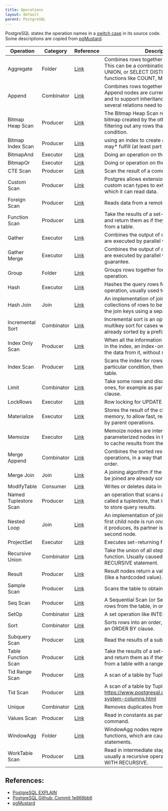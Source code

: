 ```yaml
---
title: Operations
layout: default
parent: PostgreSQL
---
```


PostgreSQL states the operation names in a [switch case](https://github.com/postgres/postgres/blob/1e868bb6/src/backend/commands/explain.c#L1313) in its source code. Some descriptions are copied from [pgMustard](https://www.pgmustard.com/docs/explain).


| Operation             | Category | Reference                                                                                       | Description                                                                                                                                                              |
| --------------------- | -------- | ----------------------------------------------------------------------------------------------- | ------------------------------------------------------------------------------------------------------------------------------------------------------------------------ |
| Aggregate             | Folder   | [Link](https://github.com/postgres/postgres/blob/1e868bb6/src/backend/commands/explain.c#L1325) | Combines rows together to produce result(s). This can be a combination of GROUP BY, UNION, or SELECT DISTINCT clauses, and/or functions like COUNT, MAX, or SUM.         |
| Append                | Combinator      | [Link](https://github.com/postgres/postgres/blob/1e868bb6/src/backend/commands/explain.c#L1197) | Combines rows together to produce result(s). Append nodes are currently used for unions, and to support inheritance queries, where several relations need to be scanned. |
| Bitmap Heap Scan      | Producer | [Link](https://github.com/postgres/postgres/blob/1e868bb6/src/backend/commands/explain.c#L1244) | The Bitmap Heap Scan reads pages from a bitmap created by the other operations, filtering out any rows that don't match the condition.                                   |
| Bitmap Index Scan     | Producer | [Link](https://github.com/postgres/postgres/blob/1e868bb6/src/backend/commands/explain.c#L1241) | using an index to create a bitmap of rows that may\* fulfill (at least part of) the condition.                                                                           |
| BitmapAnd             | Executor | [Link](https://github.com/postgres/postgres/blob/1e868bb6/src/backend/commands/explain.c#L1206) | Doing an operation on the bitmap in memory.                                                                                                                              |
| BitmapOr              | Executor | [Link](https://github.com/postgres/postgres/blob/1e868bb6/src/backend/commands/explain.c#L1209) | Doing or operation on the bitmap in memory.                                                                                                                              |
| CTE Scan              | Producer | [Link](https://github.com/postgres/postgres/blob/1e868bb6/src/backend/commands/explain.c#L1265) | Scan the result of a common table expression                                                                                                                             |
| Custom Scan           | Producer | [Link](https://github.com/postgres/postgres/blob/1e868bb6/src/backend/commands/explain.c#L1299) | Postgres allows extensions to add new custom scan types to extend the ways in which it can read data.                                                                    |
| Foreign Scan          | Producer | [Link](https://github.com/postgres/postgres/blob/1e868bb6/src/backend/commands/explain.c#L1274) | Reads data from a remote data source.                                                                                                                                    |
| Function Scan         | Producer | [Link](https://github.com/postgres/postgres/blob/1e868bb6/src/backend/commands/explain.c#L1256) | Take the results of a set-returning function, and return them as if they were rows read from a table.                                                                    |
| Gather                | Executor | [Link](https://github.com/postgres/postgres/blob/1e868bb6/src/backend/commands/explain.c#L1229) | Combines the output of child nodes, which are executed by parallel workers.                                                                                              |
| Gather Merge          | Executor | [Link](https://github.com/postgres/postgres/blob/1e868bb6/src/backend/commands/explain.c#L1232) | Combines the output of child nodes, which are executed by parallel workers with order guarantee.                                                                         |
| Group                 | Folder   | [Link](https://github.com/postgres/postgres/blob/1e868bb6/src/backend/commands/explain.c#L1319) | Groups rows together for a GROUP BY operation.                                                                                                                           |
| Hash                  | Executor | [Link](https://github.com/postgres/postgres/blob/1e868bb6/src/backend/commands/explain.c#L1395) | Hashes the query rows for use by its parent operation, usually used to perform a JOIN.                                                                                   |
| Hash Join             | Join     | [Link](https://github.com/postgres/postgres/blob/1e868bb6/src/backend/commands/explain.c#L1220) | An implementation of join in which one of the collections of rows to be joined is hashed on the join keys using a separate 'Hash' node.                                  |
| Incremental Sort      | Combinator      | [Link](https://github.com/postgres/postgres/blob/1e868bb6/src/backend/commands/explain.c#L1316) | Incremental sort is an optimized variant of multikey sort for cases when the input is already sorted by a prefix of the sort keys.                                       |
| Index Only Scan       | Producer | [Link](https://github.com/postgres/postgres/blob/1e868bb6/src/backend/commands/explain.c#L1238) | When all the information needed is contained in the index, an index-only scan can read all the data from it, without referring to the table.                             |
| Index Scan            | Producer | [Link](https://github.com/postgres/postgres/blob/1e868bb6/src/backend/commands/explain.c#L1235) | Scans the index for rows that match a particular condition, then reads them from the table.                                                                              |
| Limit                 | Combinator      | [Link](https://github.com/postgres/postgres/blob/1e868bb6/src/backend/commands/explain.c#L1392) | Take some rows and discard the remaining ones, for example as part of a LIMIT or FETCH clause.                                                                           |
| LockRows              | Executor | [Link](https://github.com/postgres/postgres/blob/1e868bb6/src/backend/commands/explain.c#L1389) | Row locking for UPDATE or SHARING.                                                                                                                                       |
| Materialize           | Executor | [Link](https://github.com/postgres/postgres/blob/1e868bb6/src/backend/commands/explain.c#L1307) | Stores the result of the child operation in memory, to allow fast, repeated access to it by parent operations.                                                           |
| Memoize               | Executor | [Link](https://github.com/postgres/postgres/blob/1e868bb6/src/backend/commands/explain.c#L1310) | Memoize nodes are intended to sit above parameterized nodes in the plan tree in order to cache results from them                                                         |
| Merge Append          | Combinator      | [Link](https://github.com/postgres/postgres/blob/1e868bb6/src/backend/commands/explain.c#L1200) | Combines the sorted results of the child operations, in a way that preserves their sort order.                                                                           |
| Merge Join            | Join     | [Link](https://github.com/postgres/postgres/blob/1e868bb6/src/backend/commands/explain.c#L1216) | A joining algorithm if the two lists of rows to be joined are already sorted on their join keys.                                                                         |
| ModifyTable           | Consumer | [Link](https://github.com/postgres/postgres/blob/1e868bb6/src/backend/commands/explain.c#L1179) | Writes or deletes data in a table.                                                                                                                                       |
| Named Tuplestore Scan | Producer | [Link](https://github.com/postgres/postgres/blob/1e868bb6/src/backend/commands/explain.c#L1268) | an operation that scans a temporary table, called a tuplestore, that is created in memory to store query results.                                                        |
| Nested Loop           | Join     | [Link](https://github.com/postgres/postgres/blob/1e868bb6/src/backend/commands/explain.c#L1212) | An implementation of join or lookup where the first child node is run once, then for every row it produces, its partner is looked up in the second node.                 |
| ProjectSet            | Executor | [Link](https://github.com/postgres/postgres/blob/1e868bb6/src/backend/commands/explain.c#L1176) | Executes set-returning functions.                                                                                                                                        |
| Recursive Union       | Combinator      | [Link](https://github.com/postgres/postgres/blob/1e868bb6/src/backend/commands/explain.c#L1203) | Take the union of all steps of a recursive function. Usually caused by a WITH RECURSIVE statement.                                                                       |
| Result                | Producer | [Link](https://github.com/postgres/postgres/blob/1e868bb6/src/backend/commands/explain.c#L1173) | Result nodes return a value without a scan (like a hardcoded value).                                                                                                     |
| Sample Scan           | Producer | [Link](https://github.com/postgres/postgres/blob/1e868bb6/src/backend/commands/explain.c#L1226) | Scans the table to obtain samples.                                                                                                                                       |
| Seq Scan              | Producer | [Link](https://github.com/postgres/postgres/blob/1e868bb6/src/backend/commands/explain.c#L1223) | A Sequential Scan (or Seq Scan) reads the rows from the table, in order.                                                                                                 |
| SetOp                 | Combinator      | [Link](https://github.com/postgres/postgres/blob/1e868bb6/src/backend/commands/explain.c#L1371) | A set operation like INTERSECT or EXCEPT.                                                                                                                                |
| Sort                  | Combinator      | [Link](https://github.com/postgres/postgres/blob/1e868bb6/src/backend/commands/explain.c#L1313) | Sorts rows into an order, usually as a result of an ORDER BY clause.                                                                                                     |
| Subquery Scan         | Producer | [Link](https://github.com/postgres/postgres/blob/1e868bb6/src/backend/commands/explain.c#L1253) | Read the results of a subquery.                                                                                                                                          |
| Table Function Scan   | Producer | [Link](https://github.com/postgres/postgres/blob/1e868bb6/src/backend/commands/explain.c#L1259) | Take the results of a set-returning function, and return them as if they were rows read from a table with a range.                                                       |
| Tid Range Scan        | Producer | [Link](https://github.com/postgres/postgres/blob/1e868bb6/src/backend/commands/explain.c#L1250) | A scan of a table by TupleID with a range.                                                                                                                               |
| Tid Scan              | Producer | [Link](https://github.com/postgres/postgres/blob/1e868bb6/src/backend/commands/explain.c#L1247) | A scan of a table by TupleID (or ctid). https://www.postgresql.org/docs/current/ddl-system-columns.html                                                                  |
| Unique                | Combinator      | [Link](https://github.com/postgres/postgres/blob/1e868bb6/src/backend/commands/explain.c#L1368) | Removes duplicates from a sorted result set.                                                                                                                             |
| Values Scan           | Producer | [Link](https://github.com/postgres/postgres/blob/1e868bb6/src/backend/commands/explain.c#L1262) | Read in constants as part of a VALUES command.                                                                                                                           |
| WindowAgg             | Folder   | [Link](https://github.com/postgres/postgres/blob/1e868bb6/src/backend/commands/explain.c#L1365) | WindowAgg nodes represent window functions, which are caused by OVER statements.                                                                                         |
| WorkTable Scan        | Producer | [Link](https://github.com/postgres/postgres/blob/1e868bb6/src/backend/commands/explain.c#L1271) | Read in intermediate stages in an operation, usually a recursive operation declared using WITH RECURSIVE.                                                                |



## References:
* [PostgreSQL EXPLAIN](https://www.postgresql.org/docs/14/sql-explain.html)
* [PostgreSQL Github: Commit 1e868bb6](https://github.com/postgres/postgres/tree/1e868bb6)
* [pgMustard](https://www.pgmustard.com/docs/explain)
